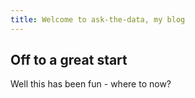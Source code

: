 ```yaml
---
title: Welcome to ask-the-data, my blog
---
```


## Off to a great start

Well this has been fun - where to now?
